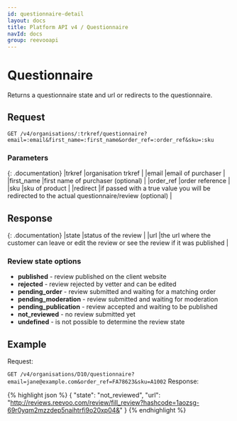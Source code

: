 ```yaml
---
id: questionnaire-detail
layout: docs
title: Platform API v4 / Questionnaire
navId: docs
group: reevooapi
---
```


# Questionnaire

Returns a questionnaire state and url or redirects to the questionnaire.

## Request

`GET /v4/organisations/:trkref/questionnaire?email=:email&first_name=:first_name&order_ref=:order_ref&sku=:sku`

### Parameters

{: .documentation}
|trkref       |organisation trkref                                                                               |
|email        |email of purchaser                                                                                |
|first_name   |first name of purchaser (optional)                                                                |
|order_ref    |order reference                                                                                   |
|sku          |sku of product                                                                                    |
|redirect     |if passed with a true value you will be redirected to the actual questionnaire/review (optional)  |


## Response

{: .documentation}
|state     |status of the review                                                                          |
|url       |the url where the customer can leave or edit the review or see the review if it was published |

### Review state options

- **published** - review published on the client website
- **rejected** - review rejected by vetter and can be edited
- **pending_order** - review submitted and waiting for a matching order
- **pending_moderation** - review submitted and waiting for moderation
- **pending_publication** - review accepted and waiting to be published
- **not_reviewed** - no review submitted yet
- **undefined** - is not possible to determine the review state


## Example

Request:

`GET /v4/organisations/D10/questionnaire?email=jane@example.com&order_ref=FA78623&sku=A1002`
Response:

{% highlight json %}
{
  "state": "not_reviewed",
  "url": "http://reviews.reevoo.com/review/fill_review?hashcode=1aozsg-69r0yqm2mzzdep5naihtrfi9o20xp04&"
}
{% endhighlight %}
